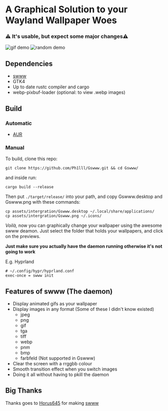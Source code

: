 # A Graphical Solution to your Wayland Wallpaper Woes
### ⚠️ It's usable, but expect some major changes⚠️

![gif demo](assets/Gif.gif)
![random demo](assets/switch.gif)

## Dependencies
+ [swww](https://github.com/Horus645/swww)
+ GTK4
+ Up to date rustc compiler and cargo
+ webp-pixbuf-loader (optional: to view .webp images)

## Build
### Automatic
+ [AUR](https://aur.archlinux.org/packages/gswww-git)
### Manual
To build, clone this repo:
```
git clone https://github.com/Ph1lll/Gswww.git && cd Gswww/
```
and inside run:
```
cargo build --release
```

Then put `./target/release/`  into your path,
and copy Gswww.desktop and Gswww.png with these commands: 
 ```
cp assets/intergration/Gswww.desktop ~/.local/share/applications/
cp assets/intergration/Gswww.png ~/.icons/
```

*Voilà,* now you can graphically change your wallpaper using the awesome swww deamon.
Just select the folder that holds your wallpapers, and click on the previews.

**Just make sure you actually have the daemon running otherwise it's not going to work** 

E.g. Hyprland
```
# ~/.config/hypr/hyprland.conf
exec-once = swww init
```

## Features of swww (The daemon)
+ Display animated gifs as your wallpaper
+ Display images in any format (Some of these I didn't know existed)
    + jpeg
    + png
    + gif
    + tga
    + tiff
    + webp
    + pnm
    + bmp
    + farbfeld (Not supported in Gswww)
+ Clear the screen with a rrggbb colour
+ Smooth transition effect when you switch images
+ Doing it all without having to pkill the daemon

## Big Thanks
Thanks goes to [Horus645](https://github.com/Horus645) for making [swww](https://github.com/Horus645/swww)